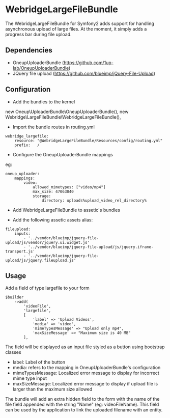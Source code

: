 WebridgeLargeFileBundle
===================

The WebridgeLargeFileBundle for Symfony2 adds support for handling asynchronous upload of large files.
At the moment, it simply adds a progress bar during file upload.


Dependencies
-------------

- OneupUploaderBundle (https://github.com/1up-lab/OneupUploaderBundle)
- JQuery file upload (https://github.com/blueimp/jQuery-File-Upload)

Configuration
-------------

- Add the bundles to the kernel

new Oneup\UploaderBundle\OneupUploaderBundle(),
new Webridge\LargeFileBundle\WebridgeLargeFileBundle(),

- Import the bundle routes in routing.yml

```
webridge_largefile:
    resource: "@WebridgeLargeFileBundle/Resources/config/routing.yml"
    prefix:   /
```

- Configure the OneupUploaderBundle mappings

eg:
```
oneup_uploader:
    mappings:
        video:
            allowed_mimetypes: ["video/mp4"]
            max_size: 47063040
            storage:
                directory: uploads%upload_video_rel_directory%
```

- Add WebridgeLargeFileBundle to assetic's bundles

- Add the following assetic assets alias:

```
fileupload:
    inputs:
        - '../vendor/blueimp/jquery-file-upload/js/vendor/jquery.ui.widget.js'
        - '../vendor/blueimp/jquery-file-upload/js/jquery.iframe-transport.js'
        - '../vendor/blueimp/jquery-file-upload/js/jquery.fileupload.js'
```

Usage
-------

Add a field of type largefile to your form

```
$builder
    ->add(
        'videoFile',
        'largefile',
        [
            'label' => 'Upload Videos',
            'media' => 'video',
            'mimeTypesMessage' => "Upload only mp4",
            'maxSizeMessage' => "Maximum size is 40 MB"
        ],
```

The field will be displayed as an input file styled as a button using bootstrap classes

- label: Label of the button
- media: refers to the mapping in OneupUploaderBundle's configuration
- mimeTypesMessage: Localized error message to display for incorrect mime type input
- maxSizeMessage: Localized error message to display if upload file is larger than the maximum size allowed

The bundle will add an extra hidden field to the form with the name of the file field appended with the string "Name" (eg: videoFileName).
This field can be used by the application to link the uploaded filename with an entity.
